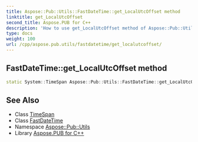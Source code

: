 ```yaml
---
title: Aspose::Pub::Utils::FastDateTime::get_LocalUtcOffset method
linktitle: get_LocalUtcOffset
second_title: Aspose.PUB for C++
description: 'How to use get_LocalUtcOffset method of Aspose::Pub::Utils::FastDateTime class in C++.'
type: docs
weight: 100
url: /cpp/aspose.pub.utils/fastdatetime/get_localutcoffset/
---
```

## FastDateTime::get_LocalUtcOffset method




```cpp
static System::TimeSpan Aspose::Pub::Utils::FastDateTime::get_LocalUtcOffset()
```

## See Also

* Class [TimeSpan](../../../system/timespan/)
* Class [FastDateTime](../)
* Namespace [Aspose::Pub::Utils](../../)
* Library [Aspose.PUB for C++](../../../)
